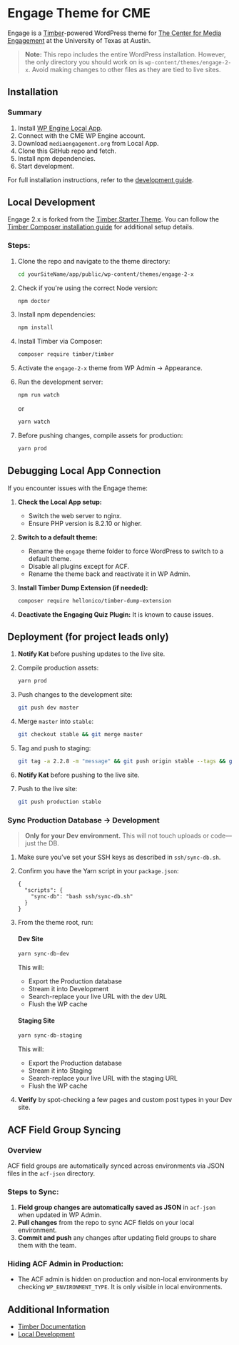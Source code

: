 <!----- Conversion time: 1.029 seconds.


Using this Markdown file:

1. Cut and paste this output into your source file.
2. See the notes and action items below regarding this conversion run.
3. Check the rendered output (headings, lists, code blocks, tables) for proper
   formatting and use a linkchecker before you publish this page.

Conversion notes:

* Docs to Markdown version 1.0β21
* Thu Apr 02 2020 11:55:39 GMT-0700 (PDT)
* Source doc: CME Updated Readme.md
----->

# Engage Theme for CME

Engage is a [Timber](https://timber.github.io/docs/)-powered WordPress theme for [The Center for Media Engagement](https://mediaengagement.org/) at the University of Texas at Austin.

> **Note:** This repo includes the entire WordPress installation. However, the only directory you should work on is `wp-content/themes/engage-2-x`. Avoid making changes to other files as they are tied to live sites.

## Installation

### Summary

1. Install [WP Engine Local App](http://localwp.com/).
2. Connect with the CME WP Engine account.
3. Download `mediaengagement.org` from Local App.
4. Clone this GitHub repo and fetch.
5. Install npm dependencies.
6. Start development.

For full installation instructions, refer to the [development guide](https://docs.mediaengagement.org/mediaengagement/#installation).

## Local Development

Engage 2.x is forked from the [Timber Starter Theme](https://github.com/timber/starter-theme). You can follow the [Timber Composer installation guide](https://timber.github.io/docs/getting-started/switch-to-composer/) for additional setup details.

### Steps:

1. Clone the repo and navigate to the theme directory:

    ```bash
    cd yourSiteName/app/public/wp-content/themes/engage-2-x
    ```

2. Check if you're using the correct Node version:

    ```bash
    npm doctor
    ```

3. Install npm dependencies:

    ```bash
    npm install
    ```

4. Install Timber via Composer:

    ```bash
    composer require timber/timber
    ```

5. Activate the `engage-2-x` theme from WP Admin → Appearance.

6. Run the development server:

    ```bash
    npm run watch
    ```
    or
    ```bash
    yarn watch
    ```

7. Before pushing changes, compile assets for production:

    ```bash
    yarn prod
    ```

## Debugging Local App Connection

If you encounter issues with the Engage theme:

1. **Check the Local App setup:**
    - Switch the web server to nginx.
    - Ensure PHP version is 8.2.10 or higher.

2. **Switch to a default theme:**
    - Rename the `engage` theme folder to force WordPress to switch to a default theme.
    - Disable all plugins except for ACF.
    - Rename the theme back and reactivate it in WP Admin.

3. **Install Timber Dump Extension (if needed):**

    ```bash
    composer require hellonico/timber-dump-extension
    ```

4. **Deactivate the Engaging Quiz Plugin:** It is known to cause issues.

## Deployment (for project leads only)

1. **Notify Kat** before pushing updates to the live site.
2. Compile production assets:

    ```bash
    yarn prod
    ```

3. Push changes to the development site:

    ```bash
    git push dev master
    ```

4. Merge `master` into `stable`:

    ```bash
    git checkout stable && git merge master
    ```

5. Tag and push to staging:

    ```bash
    git tag -a 2.2.8 -m "message" && git push origin stable --tags && git push staging stable
    ```

6. **Notify Kat** before pushing to the live site.
7. Push to the live site:

    ```bash
    git push production stable
    ```


### Sync Production Database → Development

> **Only for your Dev environment.** This will not touch uploads or code—just the DB.

1. Make sure you’ve set your SSH keys as described in `ssh/sync-db.sh`.  
2. Confirm you have the Yarn script in your `package.json`:
    ```jsonc
    {
      "scripts": {
        "sync-db": "bash ssh/sync-db.sh"
      }
    }
    ```
3. From the theme root, run:

    #### Dev Site
    ```bash
    yarn sync-db-dev
    ```
    This will:
    - Export the Production database  
    - Stream it into Development  
    - Search-replace your live URL with the dev URL  
    - Flush the WP cache  

    #### Staging Site
    ```bash
    yarn sync-db-staging
    ```
    This will:
    - Export the Production database  
    - Stream it into Staging  
    - Search-replace your live URL with the staging URL  
    - Flush the WP cache  

4. **Verify** by spot-checking a few pages and custom post types in your Dev site.

## ACF Field Group Syncing

### Overview

ACF field groups are automatically synced across environments via JSON files in the `acf-json` directory.

### Steps to Sync:

1. **Field group changes are automatically saved as JSON** in `acf-json` when updated in WP Admin.
2. **Pull changes** from the repo to sync ACF fields on your local environment.
3. **Commit and push** any changes after updating field groups to share them with the team.

### Hiding ACF Admin in Production:

- The ACF admin is hidden on production and non-local environments by checking `WP_ENVIRONMENT_TYPE`. It is only visible in local environments.

## Additional Information

- [Timber Documentation](https://timber.github.io/docs/)
- [Local Development](https://docs.mediaengagement.org/mediaengagement/#local-development)

